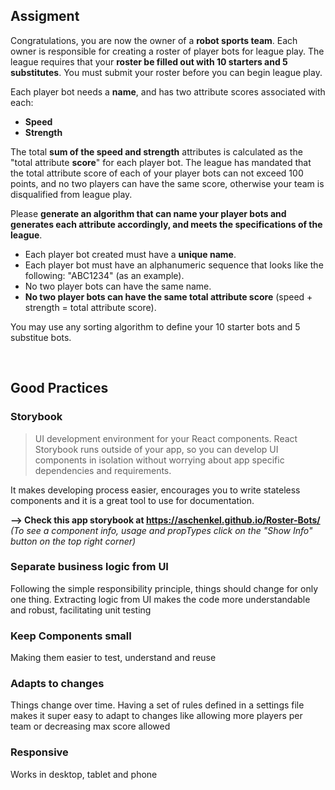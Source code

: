 ## Assigment ##

Congratulations, you are now the owner of a **robot sports team**. Each owner is responsible for creating a roster
of player bots for league play. The league requires that your **roster be filled out with 10 starters and 5
substitutes**. You must submit your roster before you can begin league play.

Each player bot needs a **name**, and has two attribute scores associated with each:
- **Speed**
- **Strength**

The total **sum of the speed and strength** attributes is calculated as the "total attribute **score**" for each player bot.
The league has mandated that the total attribute score of each of your player bots can not exceed 100 points,
and no two players can have the same score, otherwise your team is disqualified from league play.

Please **generate an algorithm that can name your player bots and generates each attribute accordingly, and
meets the specifications of the league**.

- Each player bot created must have a **unique name**.
- Each player bot must have an alphanumeric sequence that looks like the following: "ABC1234" (as an
example).
- No two player bots can have the same name.
- **No two player bots can have the same total attribute score** (speed + strength = total attribute score).

You may use any sorting algorithm to define your 10 starter bots and 5 substitue bots.

<br/>

## Good Practices ##

### Storybook ###
>UI development environment for your React components.
React Storybook runs outside of your app, so you can develop UI components in isolation without worrying about app specific dependencies and requirements. 

It makes developing process easier, encourages you to write stateless components and it is a great tool to use for documentation.

**--> Check this app storybook at https://aschenkel.github.io/Roster-Bots/**
*(To see a component info, usage and propTypes click on the "Show Info" button on the top right corner)*

### Separate business logic from UI ###
Following the simple responsibility principle, things should change for only one thing. Extracting logic from UI makes the code more understandable and robust, facilitating unit testing

### Keep Components small ###
Making them easier to test, understand and reuse

### Adapts to changes ###
Things change over time. Having a set of rules defined in a settings file makes it super easy to adapt to changes like allowing more players per team or decreasing max score allowed

### Responsive ###
Works in desktop, tablet and phone



